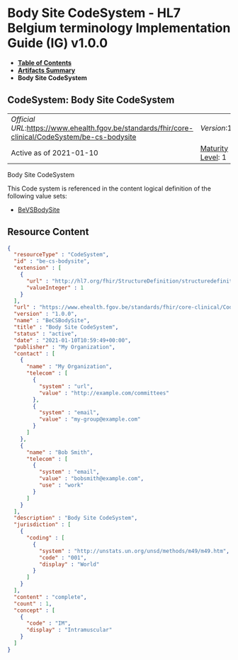# Body Site CodeSystem - HL7 Belgium terminology Implementation Guide (IG) v1.0.0

* [**Table of Contents**](toc.md)
* [**Artifacts Summary**](artifacts.md)
* **Body Site CodeSystem**

## CodeSystem: Body Site CodeSystem 

| | | |
| :--- | :--- | :--- |
| *Official URL*:https://www.ehealth.fgov.be/standards/fhir/core-clinical/CodeSystem/be-cs-bodysite | *Version*:1.0.0 | |
| Active as of 2021-01-10 | [Maturity Level](http://hl7.org/fhir/versions.html#maturity): 1 | *Computable Name*:BeCSBodySite |

 
Body Site CodeSystem 

 This Code system is referenced in the content logical definition of the following value sets: 

* [BeVSBodySite](ValueSet-be-vs-bodysite.md)



## Resource Content

```json
{
  "resourceType" : "CodeSystem",
  "id" : "be-cs-bodysite",
  "extension" : [
    {
      "url" : "http://hl7.org/fhir/StructureDefinition/structuredefinition-fmm",
      "valueInteger" : 1
    }
  ],
  "url" : "https://www.ehealth.fgov.be/standards/fhir/core-clinical/CodeSystem/be-cs-bodysite",
  "version" : "1.0.0",
  "name" : "BeCSBodySite",
  "title" : "Body Site CodeSystem",
  "status" : "active",
  "date" : "2021-01-10T10:59:49+00:00",
  "publisher" : "My Organization",
  "contact" : [
    {
      "name" : "My Organization",
      "telecom" : [
        {
          "system" : "url",
          "value" : "http://example.com/committees"
        },
        {
          "system" : "email",
          "value" : "my-group@example.com"
        }
      ]
    },
    {
      "name" : "Bob Smith",
      "telecom" : [
        {
          "system" : "email",
          "value" : "bobsmith@example.com",
          "use" : "work"
        }
      ]
    }
  ],
  "description" : "Body Site CodeSystem",
  "jurisdiction" : [
    {
      "coding" : [
        {
          "system" : "http://unstats.un.org/unsd/methods/m49/m49.htm",
          "code" : "001",
          "display" : "World"
        }
      ]
    }
  ],
  "content" : "complete",
  "count" : 1,
  "concept" : [
    {
      "code" : "IM",
      "display" : "Intramuscular"
    }
  ]
}

```
